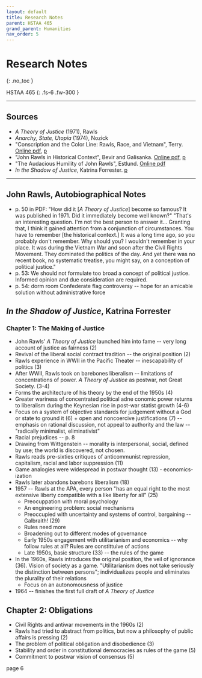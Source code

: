 ```yaml
---
layout: default
title: Research Notes
parent: HSTAA 465
grand_parent: Humanities
nav_order: 5
---
```


# Research Notes
{: .no_toc }

HSTAA 465
{: .fs-6 .fw-300 }

---

## Sources
- *A Theory of Justice* (1971), Rawls
- *Anarchy, State, Utopia* (1974), Nozick
- "Conscription and the Color Line: Rawls, Race, and Vietnam", Terry. [Online pdf](https://www.cambridge.org/core/journals/modern-intellectual-history/article/conscription-and-the-color-line-rawls-race-and-vietnam/DF299B322237A858C98F77986F7EF4AC), [p](file:///C:/Users/Ye-An/Downloads/conscription-and-the-color-line-rawls-race-and-vietnam.pdf)
- "John Rawls in Historical Context", Bevir and Galisanka. [Online pdf](https://www.jstor.org/stable/pdf/26225784.pdf?refreqid=excelsior%3A80be71fbc7d961ec55fcbcf2bc191ad5&ab_segments=&origin=&initiator=&acceptTC=1), [p](file:///C:/Users/Ye-An/Downloads/John%20Rawls%20in%20Historical%20Context.pdf)
- "The Audacious Humility of John Rawls", Estlund. [Online pdf](https://philosophy.brown.edu/sites/default/files/papers/AudaciousHumilityOfJohnRawls.pdf)
- *In the Shadow of Justice*, Katrina Forrester. [p](https://drive.google.com/drive/u/0/folders/1GEFXzmlMUpAvFlB1EDxgMPz1bDIxh2Mj)

---

## John Rawls, Autobiographical Notes
- p. 50 in PDF: "How did it [*A Theory of Justice*] become so famous? It was published in 1971. Did it immediately become well known?" "That's an interesting question. I'm not the best person to answer it... Granting that, I think it gained attention from a conjunction of circumstances. You have to remember [the historical context.] It was a long time ago, so you probably don't remember. Why should you? I wouldn't remember in your place. It was during the Vietnam War and soon after the Civil Rights Movement. They dominated the politics of the day. And yet there was no recent book, no systematic treatise, you might say, on a conception of political justice."
- p. 53: We should not formulate too broad a concept of political justice. Informed opinion and due consideration are required.
- p. 54: dorm room Confederate flag controversy -- hope for an amicable solution without administrative force

## *In the Shadow of Justice*, Katrina Forrester

### Chapter 1: The Making of Justice
- John Rawls' *A Theory of Justice* launched him into fame -- very long account of justice as fairness (2)
- Revival of the liberal social contract tradition -- the original position (2)
- Rawls experience in WWII in the Pacific Theater -- inescapability of politics (3)
- After WWII, Rawls took on barebones liberalism -- limitations of concentrations of power. *A Theory of Justice* as postwar, not Great Society. (3-4)
- Forms the architecture of his theory by the end of the 1950s (4)
- Greater wariness of concentrated political adne conomic power returns to liberalism during the Keynesian rise in post-war statist growth (4-6)
- Focus on a system of objective standards for judgement without a God or state to ground it (6) + open and noncoercive justifications (7) -- emphasis on rational discussion, not appeal to authority and the law -- "radically minimalist, eliminativist"
- Racial prejudices -- p. 8
- Drawing from Wittgenstein -- morality is interpersonal, social, defined by use; the world is discovered, not chosen.
- Rawls reads pre-sixties critiques of anticommunist repression, capitalism, racial and labor suppression (11)
- Game analogies were widespread in postwar thought (13) - economics-ization
- Rawls later abandons barebons liberalism (18)
- 1957 -- Rawls at the APA, every person "has an equal right to the most extensive  liberty compatible with a like liberty for all" (25)
    - Preocuppation with moral psychology
    - An engineering problem: social mechanisms
    - Preoccupied with uncertainty and systems of control, bargaining -- Galbraith! (29)
    - Rules need more 
    - Broadening out to different modes of governance
    - Early 1950s engagement with utilitarianism and economics -- why follow rules at all? Rules are constittuive of actions
    - Late 1950s, basic structure (33) -- the rules of the game
- In the 1960s, Rawls introduces the original position, the veil of ignorance (36). Vision of society as a game. "Utilitarianism does not take seriously the distinction between persons"; individualizes people and eliminates the plurality of their relations 
    - Focus on an autonomousness of justice
- 1964 -- finishes the first full draft of *A Theory of Justice*

## Chapter 2: Obligations
- Civil Rights and antiwar movements in the 1960s (2)
- Rawls had tried to abstract from politics, but now a philosophy of public affairs is pressing (2)
- The problem of political obligation and disobedience (3)
- Stability and order in constitutional democracies as rules of the game (5)
- Commitment to postwar vision of consensus (5)

page 6














